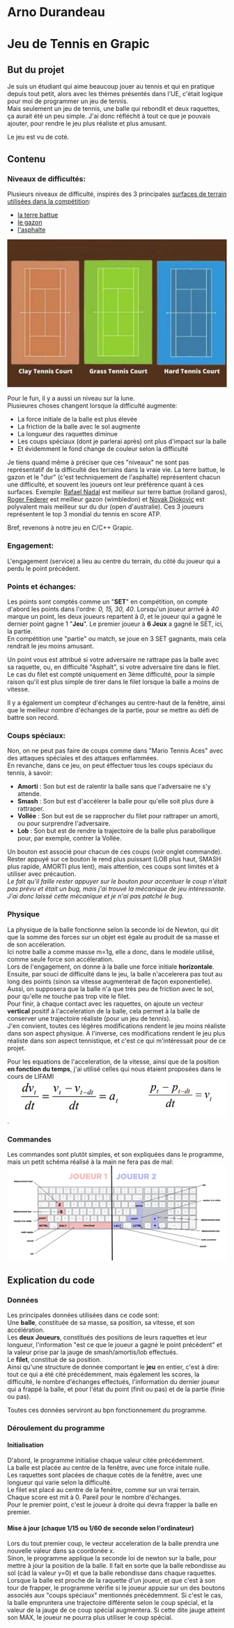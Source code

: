 # Arno Durandeau

# Jeu de Tennis en Grapic

## But du projet

Je suis un étudiant qui aime beaucoup jouer au tennis et qui en pratique depuis tout petit, alors avec les thèmes présentés dans l'UE, c'était logique pour moi de programmer un jeu de tennis.  
Mais seulement un jeu de tennis, une balle qui rebondit et deux raquettes, ça aurait été un peu simple.
J'ai donc réfléchit à tout ce que je pouvais ajouter, pour rendre le jeu plus réaliste et plus amusant.

Le jeu est vu de coté.

## Contenu

### Niveaux de difficultés:

Plusieurs niveaux de difficulté, inspirés des 3 principales [surfaces de terrain utilisées dans la compétition](https://fr.wikipedia.org/wiki/Surfaces_de_jeu_au_tennis): 
* [la terre battue](https://fr.wikipedia.org/wiki/Surfaces_de_jeu_au_tennis#Terre_battue)
* [le gazon](https://fr.wikipedia.org/wiki/Surfaces_de_jeu_au_tennis#Gazon)
* [l'asphalte](https://fr.wikipedia.org/wiki/Surfaces_de_jeu_au_tennis#Dur)

![Les surfaces](Surfaces.png "Les différentes surfaces sur de vrais terrains")

Pour le fun, il y a aussi un niveau sur la lune.  
Plusieures choses changent lorsque la difficulté augmente:
* La force initiale de la balle est plus élevée
* La friction de la balle avec le sol augmente 
* La longueur des raquettes diminue  
* Les coups spéciaux (dont je parlerai après) ont plus d'impact sur la balle
* Et évidemment le fond change de couleur selon la difficulté  

Je tiens quand même à préciser que ces "niveaux" ne sont pas représentatif de la difficulté des terrains dans la vraie vie. La terre battue, le gazon et le "dur" (c'est techniquement de l'asphalte) représentent chacun une difficulté, et souvent les joueurs ont leur préférence quant à ces surfaces. Exemple: [Rafael Nadal](https://fr.wikipedia.org/wiki/Rafael_Nadal) est meilleur sur terre battue (rolland garos), [Roger Federer](https://fr.wikipedia.org/wiki/Roger_Federer) est meilleur gazon (wimbledon) et [Novak Djokovic](https://fr.wikipedia.org/wiki/Novak_Djokovic) est polyvalent mais meilleur sur du dur (open d'australie). Ces 3 joueurs représentent le top 3 mondial du tennis en score ATP.

Bref, revenons à notre jeu en C/C++ Grapic.

### Engagement:
L'engagement (service) a lieu au centre du terrain, du côté du joueur qui a perdu le point précédent.  

### Points et échanges:
Les points sont comptés comme un "**SET**" en compétition, on compte d'abord les points dans l'ordre: *0, 15, 30, 40*. 
Lorsqu'un joueur arrivé à *40* marque un point, les deux joueurs repartent à *0*, et le joueur qui a gagné le dernier point gagne 1 "**Jeu**".
Le premier joueur à **6 Jeux** a gagné le SET, ici, la partie.  
En compétition une "partie" ou match, se joue en 3 SET gagnants, mais cela rendrait le jeu moins amusant.  

Un point vous est attribué si votre adversaire ne rattrape pas la balle avec sa raquette, ou, en difficulté "Asphalt", si votre adversaire tire dans le filet.  
Le cas du filet est compté uniquement en 3ème difficulté, pour la simple raison qu'il est plus simple de tirer dans le filet lorsque la balle a moins de vitesse.

Il y a également un compteur d'échanges au centre-haut de la fenêtre, ainsi que le meilleur nombre d'échanges de la partie, pour se mettre au défi de battre son record.

### Coups spéciaux:
Non, on ne peut pas faire de coups comme dans "Mario Tennis Aces" avec des attaques spéciales et des attaques enflammées.  
En revanche, dans ce jeu, on peut éffectuer tous les coups spéciaux du tennis, à savoir:
* **Amorti** : Son but est de ralentir la balle sans que l'adversaire ne s'y attende.
* **Smash** : Son but est d'accélerer la balle pour qu'elle soit plus dure à rattraper.
* **Vollée** : Son but est de se rapprocher du filet pour rattraper un amorti, ou pour surprendre l'adversaire.
* **Lob** : Son but est de rendre la trajectoire de la balle plus parabollique pour, par exemple, contrer la Vollée.  

Un bouton est associé pour chacun de ces coups (voir onglet commande). Rester appuyé sur ce bouton le rend plus puissant (LOB plus haut, SMASH plus rapide, AMORTI plus lent), mais attention, ces coups sont limités et à utiliser avec précaution.  
*Le fait qu'il faille rester appuyer sur le bouton pour accentuer le coup n'était pas prévu et était un bug, mais j'ai trouvé la mécanique de jeu intéressante. J'ai donc laissé cette mécanique et je n'ai pas patché le bug.*

### Physique

La physique de la balle fonctionne selon la seconde loi de Newton, qui dit que la somme des forces sur un objet est égale au produit de sa masse et de son accéleration.  
Ici notre balle a comme masse m=1g, elle a donc, dans le modèle utilisé, comme seule force son accéleration.  
Lors de l'engagement, on donne à la balle une force initiale **horizontale**. Ensuite, par souci de difficulté dans le jeu, la balle n'accelerera pas tout au long des points (sinon sa vitesse augmenterait de façon exponentielle).  
Aussi, on supposera que la balle n'a que très peu de friction avec le sol, pour qu'elle ne touche pas trop vite le filet.  
Pour finir, à chaque contact avec les raquettes, on ajoute un vecteur **vertical** positif à l'acceleration de la balle, cela permet à la balle de conserver une trajectoire réaliste (pour un jeu de tennis).  
J'en convient, toutes ces légères modifications rendent le jeu moins réaliste dans son aspect physique. A l'inverse, ces modifications rendent le jeu plus réaliste dans son aspect tennistique, et c'est ce qui m'intéressait pour de ce projet.

Pour les equations de l'acceleration, de la vitesse, ainsi que de la position **en fonction du temps**, j'ai utilisé celles qui nous étaient proposées dans le cours de LIFAMI  
![Les equations de force](Equations.png "Les equations de force"). 

### Commandes
Les commandes sont plutôt simples, et son expliquées dans le programme, mais un petit schéma réalisé à la main ne fera pas de mal:  
![schéma des commandes du jeu](Commandes.jpg "Commandes")

## Explication du code

### Données
Les principales données utilisées dans ce code sont:  
Une **balle**, constituée de sa masse, sa position, sa vitesse, et son accélération.  
Les **deux Joueurs**, constitués des positions de leurs raquettes et leur longueur, l'information "est ce que le joueur a gagné le point précédent" et la valeur prise par la jauge de smash/amortis/lob effectués.  
Le **filet**, constitué de sa position.  
Ainsi qu'une structure de donnée comportant le **jeu** en entier, c'est à dire:  
tout ce qui a été cité précédemment, mais également les scores, la difficulté, le nombre d'échanges effectués, l'information du dernier joueur qui a frappé la balle, et pour l'état du point (finit ou pas) et de la partie (finie ou pas).  

Toutes ces données serviront au bpn fonctionnement du programme.

### Déroulement du programme

#### Initialisation
D'abord, le programme initialise chaque valeur citée précédemment.  
La balle est placée au centre de la fenêtre, avec une force initale nulle.  
Les raquettes sont placées de chaque cotés de la fenêtre, avec une longueur qui varie selon la difficulté.  
Le filet est placé au centre de la fenêtre, comme sur un vrai terrain.  
Chaque score est mit à 0. Pareil pour le nombre d'échanges.  
Pour le premier point, c'est le joueur à droite qui devra frapper la  balle en premier.

#### Mise à jour (chaque 1/15 ou 1/60 de seconde selon l'ordinateur)

Lors du tout premier coup, le vecteur acceleration de la balle prendra une nouvelle valeur dans sa coordonée x.  
Sinon, le programme applique la seconde loi de newton sur la balle, pour mettre à jour la position de la balle. Il fait en sorte que la balle rebondisse au sol (càd la valeur y=0) et que la balle rebondisse dans chaque raquettes.  
Lorsque la balle est proche de la raquette d'un joueur, et que c'est à son tour de frapper, le programme vérifie si le joueur appuie sur un des boutons associés aux "coups spéciaux" mentionnés précédemment. Si c'est le cas, la balle empruntera une trajectoire différente selon le coup spécial, et la valeur de la jauge de ce coup spécial augmentera. Si cette dite jauge atteint son MAX, le joueur ne pourra plus utiliser le coup spécial. 
